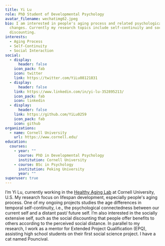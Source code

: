 ```yaml
---
title: Yi Lu
role: PhD Student of Developmental Psychology
avatar_filename: wechatimg62.jpeg
bio: I am interested in people's aging process and related psychological
  changes. Currently my research topics include self-continuity and social
  discounting.
interests:
  - Aging Process
  - Self-Continuity
  - Social Interaction
social:
  - display:
      header: false
    icon_pack: fab
    icon: twitter
    link: https://twitter.com/YiLu08121831
  - display:
      header: false
    link: https://www.linkedin.com/in/yi-lu-352895213/
    icon_pack: fab
    icon: linkedin
  - display:
      header: false
    link: https://github.com/YiLu0259
    icon_pack: fab
    icon: github
organizations:
  - name: Cornell University
    url: https://www.cornell.edu/
education:
  courses:
    - year: ""
      course: PhD in Developmental Psychology
      institution: Cornell University
    - course: BSc in Psychology
      institution: Peking University
      year: ""
superuser: true
---
```

I’m Yi Lu, currently working in the [Healthy Aging Lab](https://www.human.cornell.edu/hd/research/labs/healthyaging/home) at Cornell University, U.S. My research focus on lifespan development, especially people's aging process. One of my ongoing projects studies the age differences in temporal self-continuity, i.e., the psychological connectedness between our current self and a distant past/ future self. I’m also interested in the socially extensive self, such as the social discounting that people offer benefits to others according to the perceived social distance. In parallel to my research, I work as a mentor for Extended Project Qualification (EPQ), assisting high school students on their first social science project. I have a cat named Pouncival.